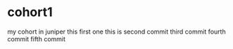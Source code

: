 # cohort1
my cohort in juniper 
this first one 
this is second commit 
third commit
fourth commit
fifth commit 
